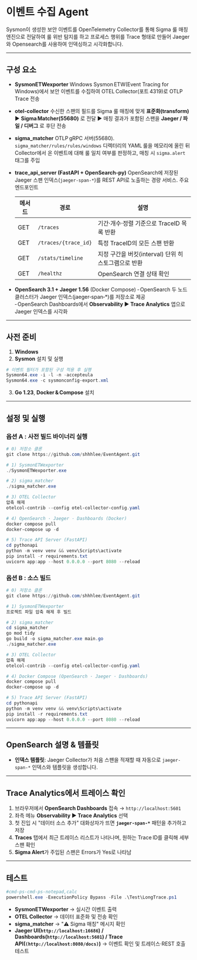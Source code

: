 # 이벤트 수집 Agent

Sysmon이 생성한 보안 이벤트를 OpenTelemetry Collector를 통해 Sigma 룰 매칭 엔진으로 전달하여 룰 위반 탐지를 하고 프로세스 행위를 Trace 형태로 만들어 Jaeger와 Opensearch를 사용하여 인덱싱하고 시각화합니다.

---

## 구성 요소

* **SysmonETWexporter**
  Windows Sysmon ETW(Event Tracing for Windows)에서 보안 이벤트를 수집하여 OTEL Collector(포트 4319)로 OTLP Trace 전송

* **otel-collector**
  수신한 스팬의 필드를 Sigma 룰 매칭에 맞게 **표준화(transform)** ▶ **Sigma Matcher(55680)** 로 전달 ▶ 매칭 결과가 포함된 스팬을 **Jaeger / 파일 / 디버그** 로 후단 전송

* **sigma\_matcher**
  OTLP gRPC 서버(55680). `sigma_matcher/rules/rules/windows` 디렉터리의 YAML 룰을 메모리에 올린 뒤 Collector에서 온 이벤트에 대해 룰 일치 여부를 판정하고, 매칭 시 `sigma.alert` 태그를 주입

* **trace\_api\_server (FastAPI + OpenSearch‑py)**
  OpenSearch에 저장된 Jaeger 스팬 인덱스(`jaeger-span-*`)를 REST API로 노출하는 경량 서비스.
  주요 엔드포인트

  | 메서드  | 경로                   | 설명                                          |
  | ---- | -------------------- | ------------------------------------------- |
  | GET  | `/traces`            | 기간·개수·정렬 기준으로 TraceID 목록 반환                 |
  | GET  | `/traces/{trace_id}` | 특정 TraceID의 모든 스팬 반환                        |
  | GET  | `/stats/timeline`    | 지정 구간을 버킷(interval) 단위 히스토그램으로 반환           |
  | GET  | `/healthz`           | OpenSearch 연결 상태 확인                         |


* **OpenSearch 3.1 + Jaeger 1.56** (Docker Compose)
  ‑ OpenSearch 두 노드 클러스터가 Jaeger 인덱스(jaeger‑span‑*)를 저장소로 제공
  ‑ OpenSearch Dashboards에서 **Observability ▶ Trace Analytics** 앱으로 Jaeger 인덱스를 시각화

---

## 사전 준비

1. **Windows**
2. **Sysmon** 설치 및 실행

```powershell
# 이벤트 필터가 포함된 구성 적용 후 실행
Sysmon64.exe -i -l -n -accepteula
Sysmon64.exe -c sysmonconfig-export.xml
```

3. **Go 1.23**, **Docker & Compose** 설치

---

## 설정 및 실행

### 옵션 A : 사전 빌드 바이너리 실행

```powershell
# 0) 저장소 클론
git clone https://github.com/shhhlee/EventAgent.git

# 1) SysmonETWexporter
./SysmonETWexporter.exe

# 2) sigma_matcher
./sigma_matcher.exe

# 3) OTEL Collector
압축 해제
otelcol-contrib --config otel-collector-config.yaml

# 4) OpenSearch · Jaeger · Dashboards (Docker)
docker compose pull
docker‑compose up -d

# 5) Trace API Server (FastAPI)
cd pythonapi
python -m venv venv && venv\Scripts\activate
pip install -r requirements.txt
uvicorn app:app --host 0.0.0.0 --port 8080 --reload
```

### 옵션 B : 소스 빌드

```powershell
# 0) 저장소 클론
git clone https://github.com/shhhlee/EventAgent.git

# 1) SysmonETWexporter
프로젝트 파일 압축 해제 후 빌드

# 2) sigma_matcher
cd sigma_matcher
go mod tidy
go build -o sigma_matcher.exe main.go
./sigma_matcher.exe

# 3) OTEL Collector
압축 해제
otelcol-contrib --config otel-collector-config.yaml

# 4) Docker Compose (OpenSearch · Jaeger · Dashboards)
docker compose pull
docker‑compose up -d

# 5) Trace API Server (FastAPI)
cd pythonapi
python -m venv venv && venv\Scripts\activate
pip install -r requirements.txt
uvicorn app:app --host 0.0.0.0 --port 8080 --reload
```

---

## OpenSearch 설명 & 템플릿

* **인덱스 템플릿**: Jaeger Collector가 처음 스팬을 적재할 때 자동으로 `jaeger-span-*` 인덱스와 템플릿을 생성합니다.

---

## Trace Analytics에서 트레이스 확인

1. 브라우저에서 **OpenSearch Dashboards** 접속 → `http://localhost:5601`
2. 좌측 메뉴 **Observability ▶ Trace Analytics** 선택
3. 첫 진입 시 "데이터 소스 추가" 대화상자가 뜨면 **`jaeger-span-*`** 패턴을 추가하고 저장
4. **Traces** 탭에서 최근 트레이스 리스트가 나타나며, 원하는 Trace ID를 클릭해 세부 스팬 확인
5. **Sigma Alert**가 주입된 스팬은 Errors가 Yes로 나타남

---

## 테스트

```powershell
#cmd-ps-cmd-ps-notepad,calc
powershell.exe -ExecutionPolicy Bypass -File .\Test\LongTrace.ps1
```

* **SysmonETWexporter** → 실시간 이벤트 출력
* **OTEL Collector** → 데이터 표준화 및 전송 확인
* **sigma\_matcher** → "⚠️ Sigma 매칭" 메시지 확인
* **Jaeger UI(`http://localhost:16686`) / Dashboards(`http://localhost:5601`) / Trace API(`(http://localhost:8080/docs)`)** → 이벤트 확인 및 트레이스·REST 호출 테스트
